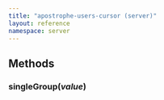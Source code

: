 ```yaml
---
title: "apostrophe-users-cursor (server)"
layout: reference
namespace: server
---
```


## Methods
### singleGroup(*value*)

